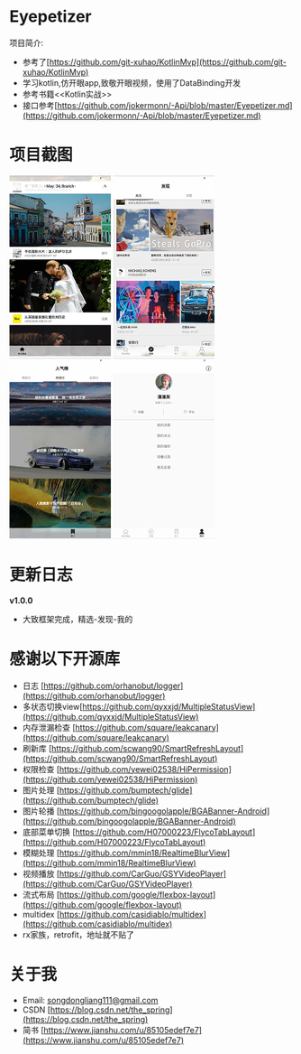 # Eyepetizer
项目简介:   
   - 参考了[https://github.com/git-xuhao/KotlinMvp](https://github.com/git-xuhao/KotlinMvp)  
   - 学习kotlin,仿开眼app,致敬开眼视频，使用了DataBinding开发  
   - 参考书籍<<Kotlin实战>>
   - 接口参考[https://github.com/jokermonn/-Api/blob/master/Eyepetizer.md](https://github.com/jokermonn/-Api/blob/master/Eyepetizer.md)

# 项目截图
![home](screenshot/home.png) ![discovery](screenshot/discovery.png)
![hot](screenshot/hot.png) ![profile](screenshot/profile.png) 

# 更新日志
**v1.0.0**
   - 大致框架完成，精选-发现-我的

# 感谢以下开源库
- 日志 [https://github.com/orhanobut/logger](https://github.com/orhanobut/logger)  
- 多状态切换view[https://github.com/qyxxjd/MultipleStatusView](https://github.com/qyxxjd/MultipleStatusView)  
- 内存泄漏检查 [https://github.com/square/leakcanary](https://github.com/square/leakcanary)  
- 刷新库 [https://github.com/scwang90/SmartRefreshLayout](https://github.com/scwang90/SmartRefreshLayout)  
- 权限检查 [https://github.com/yewei02538/HiPermission](https://github.com/yewei02538/HiPermission)  
- 图片处理 [https://github.com/bumptech/glide](https://github.com/bumptech/glide)  
- 图片轮播 [https://github.com/bingoogolapple/BGABanner-Android](https://github.com/bingoogolapple/BGABanner-Android)  
- 底部菜单切换 [https://github.com/H07000223/FlycoTabLayout](https://github.com/H07000223/FlycoTabLayout)  
- 模糊处理 [https://github.com/mmin18/RealtimeBlurView](https://github.com/mmin18/RealtimeBlurView)  
- 视频播放 [https://github.com/CarGuo/GSYVideoPlayer](https://github.com/CarGuo/GSYVideoPlayer)  
- 流式布局 [https://github.com/google/flexbox-layout](https://github.com/google/flexbox-layout)  
- multidex [https://github.com/casidiablo/multidex](https://github.com/casidiablo/multidex)  
- rx家族，retrofit，地址就不贴了 

# 关于我
- Email: songdongliang111@gmail.com
- CSDN [https://blog.csdn.net/the_spring](https://blog.csdn.net/the_spring)
- 简书 [https://www.jianshu.com/u/85105edef7e7](https://www.jianshu.com/u/85105edef7e7)